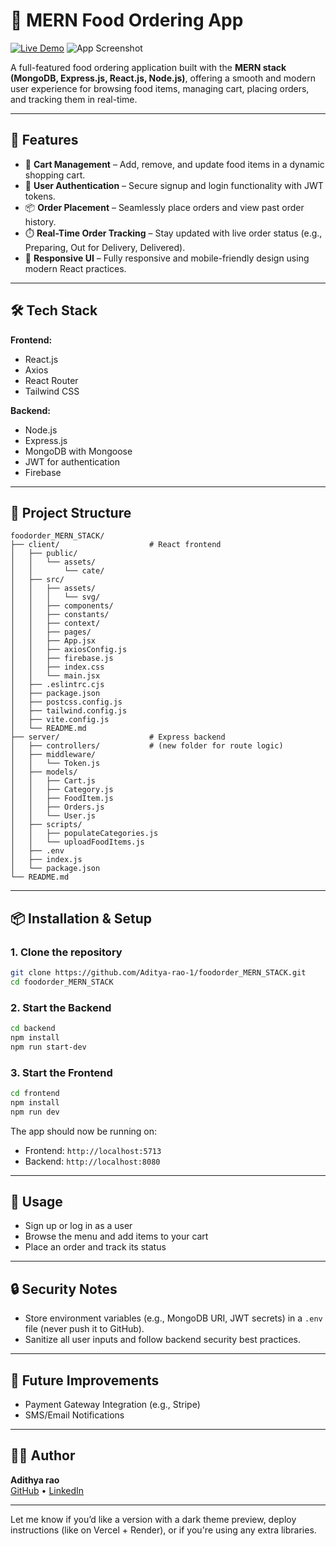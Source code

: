 
# 🍔 MERN Food Ordering App
[![Live Demo](https://img.shields.io/badge/Live-Demo-brightgreen)](https://foodorder-mern-stack.vercel.app/)
![App Screenshot](https://drive.google.com/uc?export=view&id=1VkvfTpE-ywqyqB8DjGKEardgqdR4iSp5)

A full-featured food ordering application built with the **MERN stack (MongoDB, Express.js, React.js, Node.js)**, offering a smooth and modern user experience for browsing food items, managing cart, placing orders, and tracking them in real-time.


---

## 🚀 Features

- 🛒 **Cart Management** – Add, remove, and update food items in a dynamic shopping cart.
- 🔐 **User Authentication** – Secure signup and login functionality with JWT tokens.
- 📦 **Order Placement** – Seamlessly place orders and view past order history.
- ⏱️ **Real-Time Order Tracking** – Stay updated with live order status (e.g., Preparing, Out for Delivery, Delivered).
- 📱 **Responsive UI** – Fully responsive and mobile-friendly design using modern React practices.

---

## 🛠️ Tech Stack

**Frontend:**
- React.js
- Axios
- React Router
- Tailwind CSS

**Backend:**
- Node.js
- Express.js
- MongoDB with Mongoose
- JWT for authentication
- Firebase

---

## 📁 Project Structure

```
foodorder_MERN_STACK/
├── client/                    # React frontend
│   ├── public/
│   │   └── assets/
│   │       └── cate/
│   ├── src/
│   │   ├── assets/
│   │   │   └── svg/
│   │   ├── components/
│   │   ├── constants/
│   │   ├── context/
│   │   ├── pages/
│   │   ├── App.jsx
│   │   ├── axiosConfig.js
│   │   ├── firebase.js
│   │   ├── index.css
│   │   └── main.jsx
│   ├── .eslintrc.cjs
│   ├── package.json
│   ├── postcss.config.js
│   ├── tailwind.config.js
│   ├── vite.config.js
│   └── README.md
├── server/                    # Express backend
│   ├── controllers/           # (new folder for route logic)
│   ├── middleware/
│   │   └── Token.js
│   ├── models/
│   │   ├── Cart.js
│   │   ├── Category.js
│   │   ├── FoodItem.js
│   │   ├── Orders.js
│   │   └── User.js
│   ├── scripts/
│   │   ├── populateCategories.js
│   │   └── uploadFoodItems.js
│   ├── .env
│   ├── index.js
│   └── package.json
└── README.md

```

---

## 📦 Installation & Setup

### 1. Clone the repository
```bash
git clone https://github.com/Aditya-rao-1/foodorder_MERN_STACK.git
cd foodorder_MERN_STACK
```

### 2. Start the Backend
```bash
cd backend
npm install
npm run start-dev
```

### 3. Start the Frontend
```bash
cd frontend
npm install
npm run dev
```

The app should now be running on:
- Frontend: `http://localhost:5713`
- Backend: `http://localhost:8080`

---

## 🧪 Usage

- Sign up or log in as a user
- Browse the menu and add items to your cart
- Place an order and track its status

---



## 🔒 Security Notes

- Store environment variables (e.g., MongoDB URI, JWT secrets) in a `.env` file (never push it to GitHub).
- Sanitize all user inputs and follow backend security best practices.

---

## 📌 Future Improvements

- Payment Gateway Integration (e.g., Stripe)
- SMS/Email Notifications

---

## 🧑‍💻 Author

**Adithya rao**  
[GitHub](https://github.com/Aditya-rao-1) • [LinkedIn](https://www.linkedin.com/in/aditya-rao-7044a3317/)

---

Let me know if you’d like a version with a dark theme preview, deploy instructions (like on Vercel + Render), or if you're using any extra libraries.
